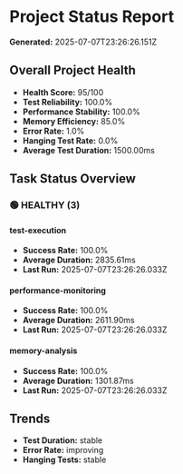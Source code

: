 # Project Status Report

**Generated:** 2025-07-07T23:26:26.151Z

## Overall Project Health

- **Health Score:** 95/100
- **Test Reliability:** 100.0%
- **Performance Stability:** 100.0%
- **Memory Efficiency:** 85.0%
- **Error Rate:** 1.0%
- **Hanging Test Rate:** 0.0%
- **Average Test Duration:** 1500.00ms

## Task Status Overview

### 🟢 HEALTHY (3)

#### test-execution
- **Success Rate:** 100.0%
- **Average Duration:** 2835.61ms
- **Last Run:** 2025-07-07T23:26:26.033Z

#### performance-monitoring
- **Success Rate:** 100.0%
- **Average Duration:** 2611.90ms
- **Last Run:** 2025-07-07T23:26:26.033Z

#### memory-analysis
- **Success Rate:** 100.0%
- **Average Duration:** 1301.87ms
- **Last Run:** 2025-07-07T23:26:26.033Z

## Trends

- **Test Duration:** stable
- **Error Rate:** improving
- **Hanging Tests:** stable

